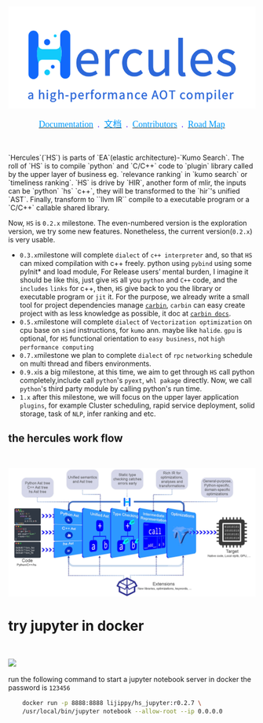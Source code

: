 
<p align="center">
<img src="docs/source/image/hercules_img.png"></img>
</p>

<p align="center">
    <a href="https://hercules-docs.readthedocs.io/en/latest/"><font face="黑体" color=#0099fc size=4>Documentation</font></a>
    <a></a> <font face="黑体" color=#6628ff size=4> &nbsp.&nbsp </font></a>
    <a href="https://hercules-docs.readthedocs.io/en/latest/"><font face="黑体" color=#0099fc size=4>文档</font></a>
    <a></a> <font face="黑体" color=#6628ff size=4> &nbsp.&nbsp </font></a>
    <a href="CONTRIBUTORS.md"><font face="黑体" color=#0099fc size=4>Contributors</font></a>
    <a></a> <font face="黑体" color=#6628ff size=4> &nbsp.&nbsp </font></a>
    <a href="NEWS.md"><font face="黑体" color=#0099fc size=4>Road Map</font></a>
</p>

<br/>
<br/>
`Hercules`(`HS`) is parts of `EA`(elastic architecture)-`Kumo Search`. The roll of `HS` is to compile `python` and `C/C++` code to `plugin`
library called by the upper layer of business eg. `relevance ranking` in `kumo search` or `timeliness ranking`. `HS` is drive by
`HIR`, another form of mlir, the inputs can be `python` `hs` `c++`, they will be transformed to the `hir`'s unified `AST`. Finally,
transform to ``llvm IR`` compile to a executable program or a `C/C++` callable shared library.

Now, ``HS`` is `0.2.x` milestone. The even-numbered version is the exploration version, we try some new features. 
Nonetheless, the current version(`0.2.x`) is very usable.

* ``0.3.x``milestone will complete `dialect` of `c++ interpreter` and, so that ``HS`` can mixed compilation with c++ freely. 
           python using `pybind` using some pyInit* and load module, For Release users’ mental burden, I imagine it 
           should be like this, just give ``HS`` all you `python` and `C++` code, and the `includes` `links` for c++, then,
           ``HS`` give back to you the library or executable program or `jit` it.
            For the purpose, we already write a small tool for project dependencies manage [`carbin`][4], ``carbin``  can
            easy create project with as less knowledge as possible, it doc at [`carbin docs`][5].
* ``0.5.x``milestone will complete `dialect` of `Vectorization optimization` on cpu base on `simd` instructions, for `kumo` ann.
           maybe like `halide`. `gpu` is optional, for ``HS`` functional orientation to `easy business`, not `high performance computing`
* ``0.7.x``milestone we plan to complete `dialect` of `rpc` `networking` schedule on multi thread and fibers environments.
* ``0.9.x``is a big milestone, at this time, we aim to get through ``HS`` call python completely,include call `python`'s
           `pyext`, `whl pakage` directly. Now, we call `python`'s third party module by calling python's run time.
* ``1.x`` after this milestone, we will focus on the upper layer application `plugins`, for example Cluster scheduling, 
          rapid service deployment, solid storage, task of ``NLP``, infer ranking and etc.

## the hercules work flow

<br/>

![pic][1]


# try jupyter in docker
<br/>

![](docs/source/image/demo_jupyter.gif)

run the following command to start a jupyter notebook server in docker
the password is `123456`

```bash
    docker run -p 8888:8888 lijippy/hs_jupyter:r0.2.7 \
    /usr/local/bin/jupyter notebook --allow-root --ip 0.0.0.0
```

[1]: docs/source/image/flow.webp
[2]: docs/source/image/hercules_img.png
[3]: https://hercules-docs.readthedocs.io/en/latest/
[4]: https://github.com/gottingen/carbin
[5]: https://carbin.readthedocs.io/en/latest/